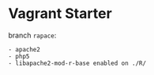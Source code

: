 # Vagrant Starter

branch `rapace`:

    - apache2
    - php5
    - libapache2-mod-r-base enabled on ./R/
